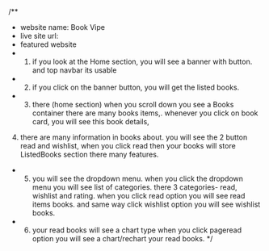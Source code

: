 
/**   
* website name: Book Vipe 
* live site url:
* featured website
* 1. if you look at the Home section, you will see a banner with button. and top navbar its usable
* 2. if you click on the banner button, you will get the listed books.
* 3. there (home section) when you scroll down you see a Books container there are     many books items,. whenever you click on book card, you will see this book details,
4. there are many information in books about. you will see the 2 button read and wishlist, when you click read then your books will store ListedBooks section there many features.
* 5. you will see the dropdown menu. when you click the dropdown menu you will see list of categories. there 3 categories- read, wishlist and rating. when you click read option you will see read items books. and same way click wishlist option you will see wishlist books.
* 6. your read books will see a chart type when you click pageread option you will see a chart/rechart your read books.
*/
